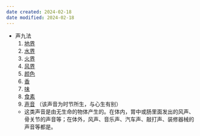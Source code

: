 ```yaml
---
date created: 2024-02-18
date modified: 2024-02-18
---
```

- 声九法
    1. [地界](地界.md) 
    2. [水界](水界.md)
    3. [火界](火界.md)
    4. [风界](风界.md)
    5. [颜色](颜色.md)
    6. [香](香.md)
    7. [味](味.md)
    8. [食素](食素.md)
    9. [声音](声音.md) （该声音为时节所生，与心生有别）
    - 这类声音是由无生命的物体产生的。在体内，胃中或肠里面发出的风声、骨关节的声音等；在体外，风声、音乐声、汽车声、敲打声、装修器械的声音等都是。
